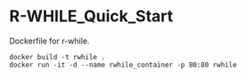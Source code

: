 # R-WHILE_Quick_Start
Dockerfile for r-while.

```
docker build -t rwhile .
docker run -it -d --name rwhile_container -p 80:80 rwhile
```
